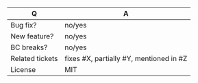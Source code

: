 | Q               | A
| --------------- | ---
| Bug fix?        | no/yes |
| New feature?    | no/yes |
| BC breaks?      | no/yes |
| Related tickets | fixes #X, partially #Y, mentioned in #Z |
| License         | MIT |
